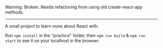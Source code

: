 Warning: Broken. Needs refactoring from using old create-react-app methods.

---

A small project to learn more about React with.

Run `npm install` in the "practice" folder, then  `npm run build` & `npm run start` to see it on your localhost in the browser.
